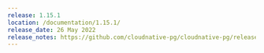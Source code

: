 ```yaml
---
release: 1.15.1
location: /documentation/1.15.1/
release_date: 26 May 2022
release_notes: https://github.com/cloudnative-pg/cloudnative-pg/releases/tag/v1.15.1
---
```

